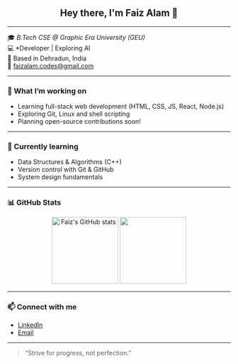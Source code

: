 <h2 align="center">Hey there, I'm Faiz Alam 👋</h2>

---

🎓 *B.Tech CSE @ Graphic Era University (GEU)*  
💻 *Developer | Exploring AI  
📍 Based in Dehradun, India  
📧 faizalam.codes@gmail.com  

---

### 🚀 What I’m working on
- Learning full-stack web development (HTML, CSS, JS, React, Node.js)
- Exploring Git, Linux and shell scripting
- Planning open-source contributions soon!

---

### 🧠 Currently learning
- Data Structures & Algorithms (C++)
- Version control with Git & GitHub
- System design fundamentals

---

### 📊 GitHub Stats

<p align="center">
  <img src="https://github-readme-stats.vercel.app/api?username=faizalam-dev&show_icons=true&theme=tokyonight" alt="Faiz's GitHub stats" height="150"/>
  <img src="https://github-readme-stats.vercel.app/api/top-langs/?username=faizalam-dev&layout=compact&theme=tokyonight" height="150"/>
</p>

---

### 📫 Connect with me

- [LinkedIn]()  
- [Email](mailto:faizalam.codes@gmail.com)

---

> “Strive for progress, not perfection.”
